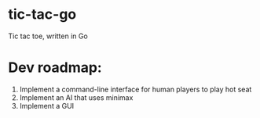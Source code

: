 # tic-tac-go
Tic tac toe, written in Go

# Dev roadmap:
1. Implement a command-line interface for human players to play hot seat
2. Implement an AI that uses minimax
3. Implement a GUI
